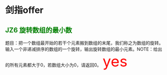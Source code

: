 # 剑指offer
## <font color=green>JZ6  旋转数组的最小数</font>
题目：把一个数组最开始的若干个元素搬到数组的末尾，我们称之为数组的旋转。输入一个非递减排序的数组的一个旋转，输出旋转数组的最小元素。NOTE：给出的所有元素都大于0，若数组大小为0，请返回0。
<font color=red size=10>yes</font>
